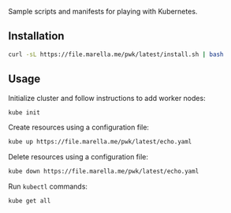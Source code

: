 Sample scripts and manifests for playing with Kubernetes.

## Installation

```sh
curl -sL https://file.marella.me/pwk/latest/install.sh | bash
```

## Usage

Initialize cluster and follow instructions to add worker nodes:

```sh
kube init
```

Create resources using a configuration file:

```sh
kube up https://file.marella.me/pwk/latest/echo.yaml
```

Delete resources using a configuration file:

```sh
kube down https://file.marella.me/pwk/latest/echo.yaml
```

Run `kubectl` commands:

```sh
kube get all
```
